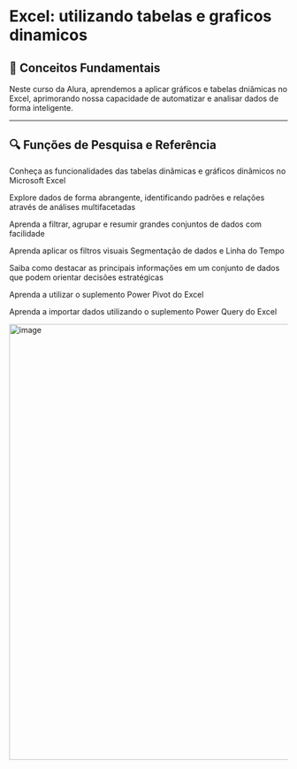 # Excel: utilizando tabelas e graficos dinamicos

## 🧩 Conceitos Fundamentais
Neste curso da Alura, aprendemos a aplicar gráficos e tabelas dniâmicas no Excel, aprimorando nossa capacidade de automatizar e analisar dados de forma inteligente.

---

## 🔍 Funções de Pesquisa e Referência
Conheça as funcionalidades das tabelas dinâmicas e gráficos dinâmicos no Microsoft Excel

Explore dados de forma abrangente, identificando padrões e relações através de análises multifacetadas

Aprenda a filtrar, agrupar e resumir grandes conjuntos de dados com facilidade

Aprenda aplicar os filtros visuais Segmentação de dados e Linha do Tempo

Saiba como destacar as principais informações em um conjunto de dados que podem orientar decisões estratégicas

Aprenda a utilizar o suplemento Power Pivot do Excel

Aprenda a importar dados utilizando o suplemento Power Query do Excel

<img width="1457" height="787" alt="image" src="https://github.com/user-attachments/assets/5df9dd1c-2bfe-4a2e-b0c4-a3eb8b68ba3d" />
